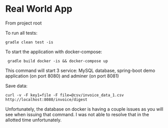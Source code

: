# Real World App
From project root

To run all tests:
```
gradle clean test -is
```

To start the application with docker-compose:
```
 gradle build docker -is && docker-compose up
```
This command will start 3 service: MySQL database, spring-boot demo application (on port 8080) and adminer (on port 8081)  

Save data:
```
curl -v -F key1=file -F file=@csv/invoice_data_1.csv http://localhost:8080/invoice/digest
```

Unfortunately, the database on docker is having a couple issues as you will see when issuing that command. I was not able to resolve that in the allotted time unfortunately. 